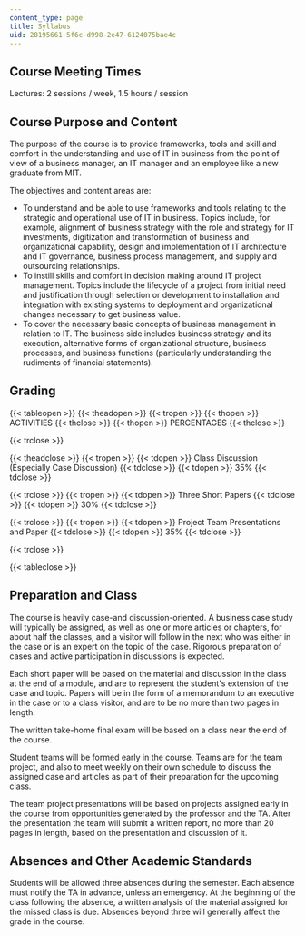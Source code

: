```yaml
---
content_type: page
title: Syllabus
uid: 28195661-5f6c-d998-2e47-6124075bae4c
---
```


Course Meeting Times
--------------------

Lectures: 2 sessions / week, 1.5 hours / session

Course Purpose and Content
--------------------------

The purpose of the course is to provide frameworks, tools and skill and comfort in the understanding and use of IT in business from the point of view of a business manager, an IT manager and an employee like a new graduate from MIT.

The objectives and content areas are:

*   To understand and be able to use frameworks and tools relating to the strategic and operational use of IT in business. Topics include, for example, alignment of business strategy with the role and strategy for IT investments, digitization and transformation of business and organizational capability, design and implementation of IT architecture and IT governance, business process management, and supply and outsourcing relationships.
*   To instill skills and comfort in decision making around IT project management. Topics include the lifecycle of a project from initial need and justification through selection or development to installation and integration with existing systems to deployment and organizational changes necessary to get business value.
*   To cover the necessary basic concepts of business management in relation to IT. The business side includes business strategy and its execution, alternative forms of organizational structure, business processes, and business functions (particularly understanding the rudiments of financial statements).

Grading
-------

{{< tableopen >}}
{{< theadopen >}}
{{< tropen >}}
{{< thopen >}}
ACTIVITIES
{{< thclose >}}
{{< thopen >}}
PERCENTAGES
{{< thclose >}}

{{< trclose >}}

{{< theadclose >}}
{{< tropen >}}
{{< tdopen >}}
Class Discussion (Especially Case Discussion)
{{< tdclose >}}
{{< tdopen >}}
35%
{{< tdclose >}}

{{< trclose >}}
{{< tropen >}}
{{< tdopen >}}
Three Short Papers
{{< tdclose >}}
{{< tdopen >}}
30%
{{< tdclose >}}

{{< trclose >}}
{{< tropen >}}
{{< tdopen >}}
Project Team Presentations and Paper
{{< tdclose >}}
{{< tdopen >}}
35%
{{< tdclose >}}

{{< trclose >}}

{{< tableclose >}}

  

Preparation and Class
---------------------

The course is heavily case-and discussion-oriented. A business case study will typically be assigned, as well as one or more articles or chapters, for about half the classes, and a visitor will follow in the next who was either in the case or is an expert on the topic of the case. Rigorous preparation of cases and active participation in discussions is expected.

Each short paper will be based on the material and discussion in the class at the end of a module, and are to represent the student's extension of the case and topic. Papers will be in the form of a memorandum to an executive in the case or to a class visitor, and are to be no more than two pages in length.

The written take-home final exam will be based on a class near the end of the course.

Student teams will be formed early in the course. Teams are for the team project, and also to meet weekly on their own schedule to discuss the assigned case and articles as part of their preparation for the upcoming class.

The team project presentations will be based on projects assigned early in the course from opportunities generated by the professor and the TA. After the presentation the team will submit a written report, no more than 20 pages in length, based on the presentation and discussion of it.

Absences and Other Academic Standards
-------------------------------------

Students will be allowed three absences during the semester. Each absence must notify the TA in advance, unless an emergency. At the beginning of the class following the absence, a written analysis of the material assigned for the missed class is due. Absences beyond three will generally affect the grade in the course.